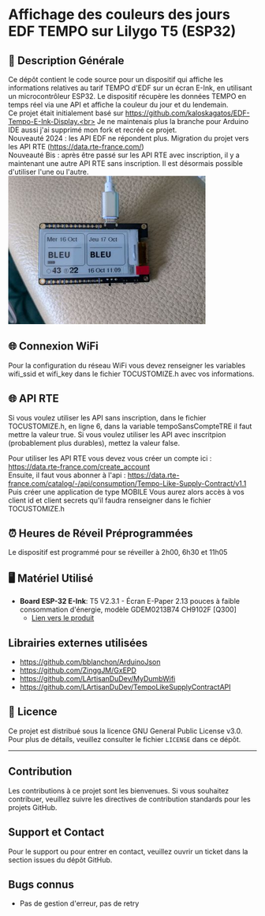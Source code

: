 # Affichage des couleurs des jours EDF TEMPO sur Lilygo T5 (ESP32)

## 📝 Description Générale

Ce dépôt contient le code source pour un dispositif qui affiche les informations relatives au tarif TEMPO d'EDF sur un écran E-Ink, en utilisant un microcontrôleur ESP32. Le dispositif récupère les données TEMPO en temps réel via une API et affiche la couleur du jour et du lendemain.<br>
Ce projet était initialement basé sur https://github.com/kaloskagatos/EDF-Tempo-E-Ink-Display.<br>
Je ne maintenais plus la branche pour Arduino IDE aussi j'ai supprimé mon fork et recréé ce projet.<br>
Nouveauté 2024 : les API EDF ne répondent plus. Migration du projet vers les API RTE (https://data.rte-france.com/)<br>
Nouveauté Bis : après être passé sur les API RTE avec inscription, il y a maintenant une autre API RTE sans inscription.
Il est désormais possible d'utiliser l'une ou l'autre.
<br>
![eTempo Display](doc/eTempo.jpg)

## 🌐 Connexion WiFi

Pour la configuration du réseau WiFi vous devez renseigner les variables wifi_ssid et wifi_key dans le fichier TOCUSTOMIZE.h avec vos informations.

## 🌐 API RTE

Si vous voulez utiliser les API sans inscription, dans le fichier TOCUSTOMIZE.h, en ligne 6, dans la variable tempoSansCompteTRE il faut mettre la valeur true.
Si vous voulez utiliser les API avec inscritpion (probablement plus durables), mettez la valeur false.

Pour utiliser les API RTE vous devez vous créer un compte ici : https://data.rte-france.com/create_account<br>
Ensuite, il faut vous abonner à l'api : https://data.rte-france.com/catalog/-/api/consumption/Tempo-Like-Supply-Contract/v1.1<br>
Puis créer une application de type MOBILE
Vous aurez alors accès à vos client id et client secrets qu'il faudra renseigner dans le fichier TOCUSTOMIZE.h

## ⏰ Heures de Réveil Préprogrammées

Le dispositif est programmé pour se réveiller à 2h00, 6h30 et 11h05

## 🖥️ Matériel Utilisé

- **Board ESP-32 E-Ink**: T5 V2.3.1 - Écran E-Paper 2.13 pouces à faible consommation d'énergie, modèle GDEM0213B74 CH9102F [Q300]
  - [Lien vers le produit](https://www.lilygo.cc/products/t5-v2-3-1)

## Librairies externes utilisées 

* https://github.com/bblanchon/ArduinoJson
* https://github.com/ZinggJM/GxEPD
* https://github.com/LArtisanDuDev/MyDumbWifi
* https://github.com/LArtisanDuDev/TempoLikeSupplyContractAPI

## 📄 Licence

Ce projet est distribué sous la licence GNU General Public License v3.0. Pour plus de détails, veuillez consulter le fichier `LICENSE` dans ce dépôt.

---

## Contribution

Les contributions à ce projet sont les bienvenues. Si vous souhaitez contribuer, veuillez suivre les directives de contribution standards pour les projets GitHub.

## Support et Contact

Pour le support ou pour entrer en contact, veuillez ouvrir un ticket dans la section issues du dépôt GitHub.

## Bugs connus

* Pas de gestion d'erreur, pas de retry